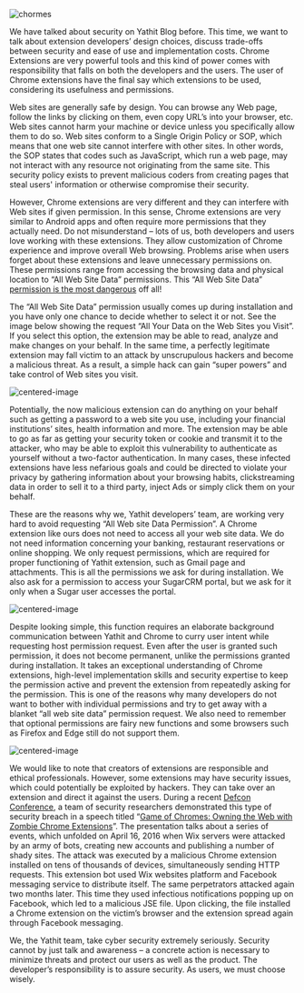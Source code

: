 ![chormes](https://yathit-assets.storage.googleapis.com/screenshot/chromes.png)


We have talked about security on Yathit Blog before. This time, we want to talk about extension developers’ design choices, discuss trade-offs between security and ease of use and implementation costs. Chrome Extensions are very powerful tools and this kind of power comes with responsibility that falls on both the developers and the users. The user of Chrome extensions have the final say which extensions to be used, considering its usefulness and permissions.

Web sites are generally safe by design. You can browse any Web page, follow the links by clicking on them, even copy URL’s into your browser, etc. Web sites cannot harm your machine or device unless you specifically allow them to do so. Web sites conform to a Single Origin Policy or SOP, which means that one web site cannot interfere with other sites. In other words, the SOP states that codes such as JavaScript, which run a web page, may not interact with any resource not originating from the same site.  This security policy exists to prevent malicious coders from creating pages that steal users' information or otherwise compromise their security.

However, Chrome extensions are very different and they can interfere with Web sites if given permission. In this sense, Chrome extensions are very similar to Android apps and often require more permissions that they actually need. Do not misunderstand – lots of us, both developers and users love working with these extensions. They allow customization of Chrome experience and improve overall Web browsing. Problems arise when users forget about these extensions and leave unnecessary permissions on. These permissions range from accessing the browsing data and physical location to “All Web Site Data” permissions. This “All Web Site Data” [permission is the most dangerous](https://stefanheule.com/blog/posts/2015-06-28/the-most-dangerous-code-in-the-web-browser/) off all!

The “All Web Site Data” permission usually comes up during installation and you have only one chance to decide whether to select it or not. See the image below showing the request “All Your Data on the Web Sites you Visit”. If you select this option, the extension may be able to read, analyze and make changes on your behalf. In the same time, a perfectly legitimate extension may fall victim to an attack by unscrupulous hackers and become a malicious threat. As a result, a simple hack can gain “super powers” and take control of Web sites you visit.

![centered-image](https://yathit-assets.storage.googleapis.com/screenshot/intstall-permission-collabspot.png)

Potentially, the now malicious extension can do anything on your behalf such as getting a password to a web site you use, including your financial institutions’ sites, health information and more. The extension may be able to go as far as getting your security token or cookie and transmit it to the attacker, who may be able to exploit this vulnerability to authenticate as yourself without a two-factor authentication. In many cases, these infected extensions have less nefarious goals and could be directed to violate your privacy by gathering information about your browsing habits, clickstreaming data in order to sell it to a third party, inject Ads or simply click them on your behalf.
             
These are the reasons why we, Yathit developers’ team, are working very hard to avoid requesting “All Web site Data Permission”. A Chrome extension like ours does not need to access all your web site data. We do not need information concerning your banking, restaurant reservations or online shopping. We only request permissions, which are required for proper functioning of Yathit extension, such as Gmail page and attachments. This is all the permissions we ask for during installation. We also ask for a permission to access your SugarCRM portal, but we ask for it only when a Sugar user accesses the portal. 

![centered-image](https://yathit-assets.storage.googleapis.com/screenshot/intstall-permission-yathit.png)

Despite looking simple, this function requires an elaborate background communication between Yathit and Chrome to curry user intent while requesting host permission request. Even after the user is granted such permission, it does not become permanent, unlike the permissions granted during installation. It takes an exceptional understanding of Chrome extensions, high-level implementation skills and security expertise to keep the permission active and prevent the extension from repeatedly asking for the permission. This is one of the reasons why many developers do not want to bother with individual permissions and try to get away with a blanket “all web site data” permission request. We also need to remember that optional permissions are fairy new functions and some browsers such as Firefox and Edge still do not support them. 
             
![centered-image](https://yathit-assets.storage.googleapis.com/screenshot/host-permission-yathit.png)

We would like to note that creators of extensions are responsible and ethical professionals. However, some extensions may have security issues, which could potentially be exploited by hackers. They can take over an extension and direct it against the users. During a recent [Defcon Conference](https://www.defcon.org/), a team of security researchers demonstrated this type of security breach in a speech titled “[Game of Chromes: Owning the Web with Zombie Chrome Extensions](https://media.defcon.org/DEF%20CON%2025/DEF%20CON%2025%20presentations/DEFCON-25-Tomer-Cohen-Game-Of-Chromes-Owning-The-Web-With-Zombie-Chrome-Extensions-WP.pdf)”. The presentation talks about a series of events, which unfolded on April 16, 2016 when Wix servers were attacked by an army of bots, creating new accounts and publishing a number of shady sites. The attack was executed by a malicious Chrome extension installed on tens of thousands of devices, simultaneously sending HTTP requests. This extension bot used Wix websites platform and Facebook messaging service to distribute itself. The same perpetrators attacked again two months later. This time they used infectious notifications popping up on Facebook, which led to a malicious JSE file. Upon clicking, the file installed a Chrome extension on the victim’s browser and the extension spread again through Facebook messaging.

We, the Yathit team, take cyber security extremely seriously. Security cannot by just talk and awareness – a concrete action is necessary to minimize threats and protect our users as well as the product. The developer’s responsibility is to assure security. As users, we must choose wisely. 
